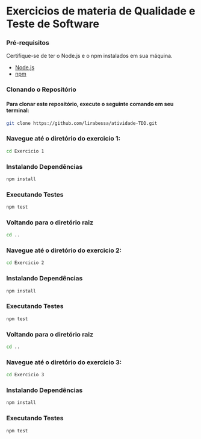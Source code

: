 # Exercicios de materia de Qualidade e Teste de Software

### Pré-requisitos

Certifique-se de ter o Node.js e o npm instalados em sua máquina.

- [Node.js](https://nodejs.org/)
- [npm](https://www.npmjs.com/)

### Clonando o Repositório

#### Para clonar este repositório, execute o seguinte comando em seu terminal:

```bash
git clone https://github.com/lirabessa/atividade-TDD.git
```

### Navegue até o diretório do exercicio 1:
```bash
cd Exercicio 1
```

### Instalando Dependências
```bash
npm install
```

### Executando Testes
```bash
npm test
```

### Voltando para o diretório raiz
```bash
cd ..
```

### Navegue até o diretório do exercicio 2:
```bash
cd Exercicio 2
```

### Instalando Dependências
```bash
npm install
```

### Executando Testes
```bash
npm test
```

### Voltando para o diretório raiz
```bash
cd ..
```

### Navegue até o diretório do exercicio 3:
```bash
cd Exercicio 3
```

### Instalando Dependências
```bash
npm install
```

### Executando Testes
```bash
npm test
```
